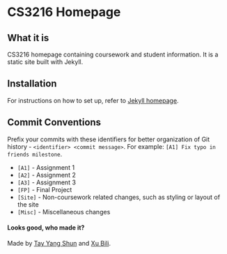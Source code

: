 CS3216 Homepage
===========

## What it is

CS3216 homepage containing coursework and student information. It is a static site built with Jekyll.

## Installation

For instructions on how to set up, refer to [Jekyll homepage](http://jekyllrb.com/).

## Commit Conventions

Prefix your commits with these identifiers for better organization of Git history - `<identifier> <commit message>`. For example: `[A1] Fix typo in friends milestone`.

- `[A1]` - Assignment 1
- `[A2]` - Assignment 2
- `[A3]` - Assignment 3
- `[FP]` - Final Project
- `[Site]` - Non-coursework related changes, such as styling or layout of the site
- `[Misc]` - Miscellaneous changes

#### Looks good, who made it?

Made by [Tay Yang Shun](https://github.com/yangshun) and [Xu Bili](https://github.com/xbili).
